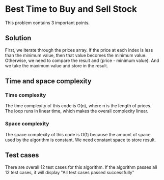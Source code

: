 # Best Time to Buy and Sell Stock

This problem contains 3 important points.

## Solution

First, we iterate through the prices array. If the price at each index is less than the minimum value, then that value becomes the minimum value. Otherwise, we need to compare the result and (price - minimum value). And we take the maximum value and store in the result.

## Time and space complexity

### Time complexity

The time complexity of this code is O(n), where n is the length of prices. The loop runs in linear time, which makes the overall complexity linear.

### Space complexity

The space complexity of this code is O(1) because the amount of space used by the algorithm is constant. We need constant space to store result.

## Test cases

There are overall 12 test cases for this algorithm. If the algorithm passes all 12 test cases, it will display "All test cases passed successfully"
